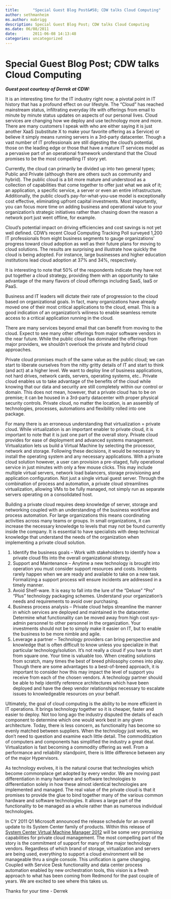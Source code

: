 ```yaml
---
title:      "Special Guest Blog Post&#58; CDW talks Cloud Computing"
author: sethmanheim
ms.author: mabrigg
description: Special Guest Blog Post; CDW talks Cloud Computing
ms.date: 06/08/2011
date:       2011-06-08 14:13:48
categories: uncategorized
---
```

# Special Guest Blog Post; CDW talks Cloud Computing

_**Guest post courtesy of Derrek at CDW:**_

It is an interesting time for the IT industry right now; a pivotal point in IT history that has a profound effect on our lifestyle. The “Cloud” has reached mainstream status, infiltrating everyday life with offerings from email to minute by minute status updates on aspects of our personal lives. Cloud services are changing how we deploy and use technology more and more. There are many customers I speak with who are either saying it is just another XaaS (substitute X to make your favorite offering as a Service) or believe it simply means running servers in a 3rd-party datacenter. Though a vast number of IT professionals are still digesting the cloud’s potential, those on the leading edge or those that have a mature IT services model as a pervasive part of an operational framework understand that the Cloud promises to be the most compelling IT story yet. 

Currently, the cloud can primarily be divided up into two general types; Public and Private (although there are others such as community and hybrid). The public cloud is a bit more mature and understood as a collection of capabilities that come together to offer just what we ask of it; an application, a specific service, a server or even an entire infrastructure. Additionally, the public cloud’s pay-for-what-you-use model is exceptionally cost effective, eliminating upfront capital investments. Most importantly, you can focus more time on adding business and operational value to your organization’s strategic initiatives rather than chasing down the reason a network port just went offline, for example. 

Cloud’s potential impact on driving efficiencies and cost savings is not yet well defined. CDW’s recent Cloud Computing Tracking Poll surveyed 1,200 IT professionals from eight business segments to gauge organizations’ progress toward cloud adoption as well as their future plans for moving to cloud solutions. The results are surprising and illustrate how quickly the cloud is being adopted. For instance, large businesses and higher education institutions lead cloud adoption at 37% and 34%, respectively. 


It is interesting to note that 50% of the respondents indicate they have not put together a cloud strategy, providing them with an opportunity to take advantage of the many flavors of cloud offerings including SaaS, IaaS or PaaS.



Business and IT leaders will dictate their rate of progression to the cloud based on organizational goals. In fact, many organizations have already moved one of their most critical applications to the cloud, email. This is a good indication of an organization’s wiliness to enable seamless remote access to a critical application running in the cloud. 



There are many services beyond email that can benefit from moving to the cloud. Expect to see many other offerings from major software vendors in the near future. While the public cloud has dominated the offerings from major providers, we shouldn’t overlook the private and hybrid cloud approaches.

Private cloud promises much of the same value as the public cloud; we can start to liberate ourselves from the nitty gritty details of IT and start to think (and act) at a higher level. We want to deploy line of business applications, not hard drives, network cards, servers, operating systems, etc.. Private cloud enables us to take advantage of the benefits of the cloud while knowing that our data and security are still completely within our control or domain. This does not mean, however, that a private cloud has to be on premise; it can be housed in a 3rd-party datacenter with proper physical security controls. Private cloud, no matter the location, is an assembly of technologies, processes, automations and flexibility rolled into one package. 

For many there is an erroneous understanding that virtualization = private cloud. While virtualization is an important enabler to private cloud, it is important to note that it is just one part of the overall story. Private cloud provides for ease of deployment and advanced systems management. Virtualization lets us build a Virtual Machine by selecting the processor, network and storage. Following these decisions, it would be necessary to install the operating system and any necessary applications. With a private cloud solution however, a user can provision a pre-staged, fully operational service in just minutes with only a few mouse clicks. This may include multiple virtual servers, network load balancers, storage provisioning and application configuration. Not just a single virtual guest server. Through the combination of process and automation, a private cloud streamlines virtualization, allowing VMs to be fully managed, not simply run as separate servers operating on a consolidated host.

Building a private cloud requires deep knowledge of server, storage and networking coupled with an understanding of the business workflow and process automation. For large organizations this means coordinating activities across many teams or groups. In small organizations, it can increase the necessary knowledge to levels that may not be found currently inside the company. It is essential to have specialists with deep technical knowledge that understand the needs of the organization when implementing a private cloud solution. 

  1. Identify the business goals – Work with stakeholders to identify how a private cloud fits into the overall organizational strategy. 
  2. Support and Maintenance – Anytime a new technology is brought into operation you must consider support resources and costs. Incidents rarely happen when we are ready and available to take on a new task. Formalizing a support process will ensure incidents are addressed in a timely manner. 
  3. Avoid Shelf-ware. It is easy to fall into the lure of the “Deluxe” “Pro” “Plus” technology packaging schemes. Understand your organization’s needs and requirements to avoid over purchasing. 
  4. Business process analysis – Private cloud helps streamline the manner in which services are deployed and maintained in the datacenter. Determine what functionality can be moved away from high cost sys-admin personnel to other personnel in the organization. Your investments should not be to simply make it easier on IT, but to enable the business to be more nimble and agile.
  5. Leverage a partner – Technology providers can bring perspective and knowledge that is often difficult to know unless you specialize in that particular technology/solution. It’s not really a cloud if you have to start from square one. Your time is valuable too. When creating solutions from scratch, many times the best of breed philosophy comes into play. Though there are some advantages to a best-of-breed approach, it is important to consider how this may impact the level of support you receive from each of the chosen vendors. A technology partner should be able to help identify reference architectures which have been deployed and have the deep vendor relationships necessary to escalate issues to knowledgeable resources on your behalf. 



Ultimately, the goal of cloud computing is the ability to be more efficient in IT operations. It brings technology together so it is cheaper, faster and easier to deploy. Not too long ago the industry disputed the details of each component to determine which one would work best in any given architecture. Today, there is less concern, as functionality has become so evenly matched between suppliers. When the technology just works, we don’t need to question and examine each little detail. The commoditization of computers and components has simplified the industry a great deal. Virtualization is fast becoming a commodity offering as well. From a performance and reliability standpoint, there is little difference between any of the major Hypervisors. 

As technology evolves, it is the natural course that technologies which become commonplace get adopted by every vendor. We are moving past differentiation in many hardware and software technologies to differentiation solely in how these almost identical technologies are implemented and managed. The real value of the private cloud is that it promises to provide the glue to bind together many of the various common hardware and software technologies. It allows a large part of the functionality to be managed as a whole rather than as numerous individual technologies.

In CY 2011 Q1 Microsoft announced the release schedule for an overall update to its System Center family of products. Within this release of [System Center Virtual Machine Manager 2012](https://www.microsoft.com/system-center "System Center Virtual Machine Manager 2012") will be some very promising capabilities for private cloud management. The most compelling part of the story is the commitment of support for many of the major technology vendors. Regardless of which brand of storage, virtualization and servers are being used, everything to support a cloud environment will be manageable thru a single console. This unification is game changing. Coupled with Service Desk functionality and data center process automation enabled by new orchestration tools, this vision is a fresh approach to what has been coming from Redmond for the past couple of years. We are excited to see where this takes us.

Thanks for your time - Derrek


